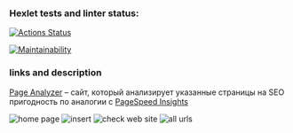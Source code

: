 ### Hexlet tests and linter status:
[![Actions Status](https://github.com/NickShelud/php-project-9/workflows/hexlet-check/badge.svg)](https://github.com/NickShelud/php-project-9/actions)

[![Maintainability](https://api.codeclimate.com/v1/badges/a28d8a21a3e80ee5e72b/maintainability)](https://codeclimate.com/github/NickShelud/php-project-9/maintainability)

### links and description
[Page Analyzer](https://php-project-9-production-3927.up.railway.app/) – сайт, который анализирует указанные страницы на SEO пригодность по аналогии с [PageSpeed Insights](https://pagespeed.web.dev/)

![home page](../screen/homePage.png)
![insert](../screen/insert.png)
![check web site](../screen/check.png)
![all urls](../screen/urls.png)